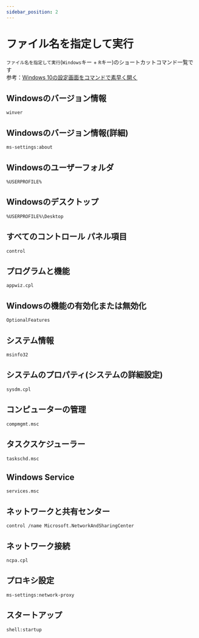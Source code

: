 ```yaml
---
sidebar_position: 2
---
```


# ファイル名を指定して実行

`ファイル名を指定して実行`(`Windows`キー + `R`キー)のショートカットコマンド一覧です  
参考：[Windows 10の設定画面をコマンドで素早く開く](https://atmarkit.itmedia.co.jp/ait/articles/1811/26/news025.html)  

## Windowsのバージョン情報

```run
winver
```

## Windowsのバージョン情報(詳細)

```run
ms-settings:about
```

## Windowsのユーザーフォルダ

```run
%USERPROFILE%
```

## Windowsのデスクトップ

```run
%USERPROFILE%\Desktop
```

## すべてのコントロール パネル項目

```run
control
```

## プログラムと機能

```run
appwiz.cpl
```

## Windowsの機能の有効化または無効化

```run
OptionalFeatures
```

## システム情報

```run
msinfo32
```

## システムのプロパティ(システムの詳細設定)

```run
sysdm.cpl
```

## コンピューターの管理

```run
compmgmt.msc
```

## タスクスケジューラー

```run
taskschd.msc
```

## Windows Service

```run
services.msc
```

## ネットワークと共有センター

```run
control /name Microsoft.NetworkAndSharingCenter
```

## ネットワーク接続

```run
ncpa.cpl
```

## プロキシ設定

```run
ms-settings:network-proxy
```

## スタートアップ

```run
shell:startup
```
